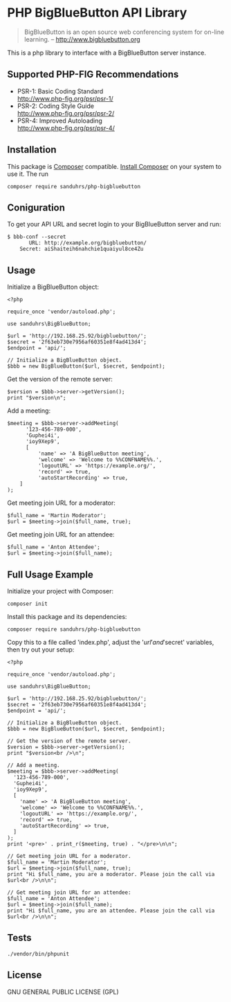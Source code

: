 # PHP BigBlueButton API Library

> BigBlueButton is an open source web conferencing system for on-line learning. – http://www.bigbluebutton.org

This is a php library to interface with a BigBlueButton server instance.

## Supported PHP-FIG Recommendations

  * PSR-1: Basic Coding Standard  
    http://www.php-fig.org/psr/psr-1/
  * PSR-2: Coding Style Guide  
    http://www.php-fig.org/psr/psr-2/
  * PSR-4: Improved Autoloading  
    http://www.php-fig.org/psr/psr-4/

## Installation

This package is [Composer](https://getcomposer.org/) compatible.
[Install Composer](https://getcomposer.org/) on your system to use it.
The run

    composer require sanduhrs/php-bigbluebutton

## Coniguration

To get your API URL and secret login to your BigBlueButton server and run:

    $ bbb-conf --secret
           URL: http://example.org/bigbluebutton/
        Secret: aiShaiteih6nahchie1quaiyul8ce4Zu

## Usage

Initialize a BigBlueButton object:

    <?php

    require_once 'vendor/autoload.php';

    use sanduhrs\BigBlueButton;

    $url = 'http://192.168.25.92/bigbluebutton/';
    $secret = '2f63eb730e7956af60351e8f4ad413d4';
    $endpoint = 'api/';
    
    // Initialize a BigBlueButton object.
    $bbb = new BigBlueButton($url, $secret, $endpoint);

Get the version of the remote server:

    $version = $bbb->server->getVersion();
    print "$version\n";

Add a meeting:

    $meeting = $bbb->server->addMeeting(
          '123-456-789-000',
          'Guphei4i',
          'ioy9Xep9',
          [
              'name' => 'A BigBlueButton meeting',
              'welcome' => 'Welcome to %%CONFNAME%%.',
              'logoutURL' => 'https://example.org/',
              'record' => true,
              'autoStartRecording' => true,
        ]
    );

Get meeting join URL for a moderator:

    $full_name = 'Martin Moderator';
    $url = $meeting->join($full_name, true);

Get meeting join URL for an attendee:

    $full_name = 'Anton Attendee';
    $url = $meeting->join($full_name);

## Full Usage Example

Initialize your project with Composer:

    composer init

Install this package and its dependencies:

    composer require sanduhrs/php-bigbluebutton

Copy this to a file called 'index.php', adjust the '$url' and '$secret' variables, then try out your setup:

    <?php
    
    require_once 'vendor/autoload.php';
    
    use sanduhrs\BigBlueButton;
    
    $url = 'http://192.168.25.92/bigbluebutton/';
    $secret = '2f63eb730e7956af60351e8f4ad413d4';
    $endpoint = 'api/';
    
    // Initialize a BigBlueButton object.
    $bbb = new BigBlueButton($url, $secret, $endpoint);
    
    // Get the version of the remote server.
    $version = $bbb->server->getVersion();
    print "$version<br />\n";
    
    // Add a meeting.
    $meeting = $bbb->server->addMeeting(
      '123-456-789-000',
      'Guphei4i',
      'ioy9Xep9',
      [
        'name' => 'A BigBlueButton meeting',
        'welcome' => 'Welcome to %%CONFNAME%%.',
        'logoutURL' => 'https://example.org/',
        'record' => true,
        'autoStartRecording' => true,
      ]
    );
    print '<pre>' . print_r($meeting, true) . "</pre>\n\n";
    
    // Get meeting join URL for a moderator.
    $full_name = 'Martin Moderator';
    $url = $meeting->join($full_name, true);
    print "Hi $full_name, you are a moderator. Please join the call via $url<br />\n\n";
    
    // Get meeting join URL for an attendee:
    $full_name = 'Anton Attendee';
    $url = $meeting->join($full_name);
    print "Hi $full_name, you are an attendee. Please join the call via $url<br />\n\n";

## Tests

    ./vendor/bin/phpunit

## License
GNU GENERAL PUBLIC LICENSE (GPL)
